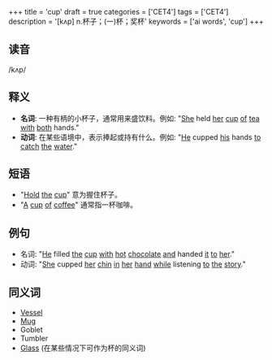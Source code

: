 +++
title = 'cup'
draft = true
categories = ['CET4']
tags = ['CET4']
description = '[kʌp] n.杯子；(一)杯；奖杯'
keywords = ['ai words', 'cup']
+++

## 读音
/kʌp/

## 释义
- **名词**: 一种有柄的小杯子，通常用来盛饮料。例如: "[She](/post/she/) held [her](/post/her/) [cup](/post/cup/) [of](/post/of/) [tea](/post/tea/) [with](/post/with/) [both](/post/both/) hands."
- **动词**: 在某些语境中，表示捧起或持有什么。例如: "[He](/post/he/) cupped [his](/post/his/) hands [to](/post/to/) [catch](/post/catch/) [the](/post/the/) [water](/post/water/)."

## 短语
- "[Hold](/post/hold/) [the](/post/the/) [cup](/post/cup/)" 意为握住杯子。
- "[A](/post/a/) [cup](/post/cup/) [of](/post/of/) [coffee](/post/coffee/)" 通常指一杯咖啡。

## 例句
- 名词: "[He](/post/he/) filled [the](/post/the/) [cup](/post/cup/) [with](/post/with/) [hot](/post/hot/) [chocolate](/post/chocolate/) [and](/post/and/) handed [it](/post/it/) [to](/post/to/) [her](/post/her/)."
- 动词: "[She](/post/she/) cupped [her](/post/her/) [chin](/post/chin/) [in](/post/in/) [her](/post/her/) [hand](/post/hand/) [while](/post/while/) listening [to](/post/to/) [the](/post/the/) [story](/post/story/)."

## 同义词
- [Vessel](/post/vessel/)
- [Mug](/post/mug/)
- Goblet
- Tumbler
- [Glass](/post/glass/) (在某些情况下可作为杯的同义词)

